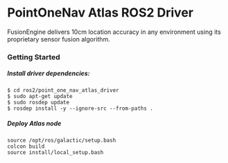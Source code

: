 # PointOneNav Atlas ROS2 Driver

FusionEngine delivers 10cm location accuracy in any environment using its proprietary sensor fusion algorithm.

### Getting Started

##### Install driver dependencies:
```
$ cd ros2/point_one_nav_atlas_driver
$ sudo apt-get update
$ sudo rosdep update
$ rosdep install -y --ignore-src --from-paths .
```

##### Deploy Atlas node
```
source /opt/ros/galactic/setup.bash
colcon build
source install/local_setup.bash
```
